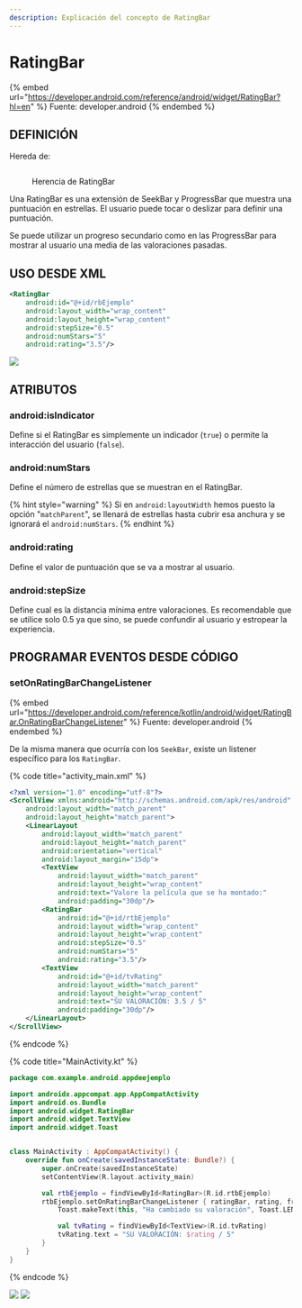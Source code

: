 ```yaml
---
description: Explicación del concepto de RatingBar
---
```


# RatingBar

{% embed url="https://developer.android.com/reference/android/widget/RatingBar?hl=en" %}
Fuente: developer.android
{% endembed %}

## DEFINICIÓN

Hereda de:

<figure><img src="../../../../.gitbook/assets/herencia_ratingbar.png" alt=""><figcaption><p>Herencia de RatingBar</p></figcaption></figure>

Una RatingBar es una extensión de SeekBar y ProgressBar que muestra una puntuación en estrellas. El usuario puede tocar o deslizar para definir una puntuación.&#x20;

Se puede utilizar un progreso secundario como en las ProgressBar para mostrar al usuario una media de las valoraciones pasadas.

## USO DESDE XML

```xml
<RatingBar
    android:id="@+id/rbEjemplo"
    android:layout_width="wrap_content"
    android:layout_height="wrap_content"
    android:stepSize="0.5"
    android:numStars="5"
    android:rating="3.5"/>
```

&#x20;                                              ![](<../../../../.gitbook/assets/image (9) (1) (1).png>)

## ATRIBUTOS

### android:isIndicator

Define si el RatingBar es simplemente un indicador (`true`) o permite la interacción del usuario (`false`).

### android:numStars

Define el número de estrellas que se muestran en el RatingBar.

{% hint style="warning" %}
Si en `android:layoutWidth` hemos puesto la opción "`matchParent`", se llenará de estrellas hasta cubrir esa anchura y se ignorará el `android:numStars`.
{% endhint %}

### android:rating

Define el valor de puntuación que se va a mostrar al usuario.

### android:stepSize

Define cual es la distancia mínima entre valoraciones. Es recomendable que se utilice solo 0.5 ya que sino, se puede confundir al usuario y estropear la experiencia.

## PROGRAMAR EVENTOS DESDE CÓDIGO

### setOnRatingBarChangeListener

{% embed url="https://developer.android.com/reference/kotlin/android/widget/RatingBar.OnRatingBarChangeListener" %}
Fuente: developer.android
{% endembed %}

De la misma manera que ocurría con los `SeekBar`, existe un listener específico para los `RatingBar`.

{% code title="activity_main.xml" %}
```xml
<?xml version="1.0" encoding="utf-8"?>
<ScrollView xmlns:android="http://schemas.android.com/apk/res/android"
    android:layout_width="match_parent"
    android:layout_height="match_parent">
    <LinearLayout
        android:layout_width="match_parent"
        android:layout_height="match_parent"
        android:orientation="vertical"
        android:layout_margin="15dp">
        <TextView
            android:layout_width="match_parent"
            android:layout_height="wrap_content"
            android:text="Valore la película que se ha montado:"
            android:padding="30dp"/>
        <RatingBar
            android:id="@+id/rtbEjemplo"
            android:layout_width="wrap_content"
            android:layout_height="wrap_content"
            android:stepSize="0.5"
            android:numStars="5"
            android:rating="3.5"/>
        <TextView
            android:id="@+id/tvRating"
            android:layout_width="match_parent"
            android:layout_height="wrap_content"
            android:text="SU VALORACIÓN: 3.5 / 5"
            android:padding="30dp"/>
    </LinearLayout>
</ScrollView>
```
{% endcode %}

{% code title="MainActivity.kt" %}
```kotlin
package com.example.android.appdeejemplo

import androidx.appcompat.app.AppCompatActivity
import android.os.Bundle
import android.widget.RatingBar
import android.widget.TextView
import android.widget.Toast


class MainActivity : AppCompatActivity() {
    override fun onCreate(savedInstanceState: Bundle?) {
        super.onCreate(savedInstanceState)
        setContentView(R.layout.activity_main)

        val rtbEjemplo = findViewById<RatingBar>(R.id.rtbEjemplo)
        rtbEjemplo.setOnRatingBarChangeListener { ratingBar, rating, fromUser ->
            Toast.makeText(this, "Ha cambiado su valoración", Toast.LENGTH_LONG).show()

            val tvRating = findViewById<TextView>(R.id.tvRating)
            tvRating.text = "SU VALORACIÓN: $rating / 5"
        }
    }
}
```
{% endcode %}

![](<../../../../.gitbook/assets/image (16).png>)                               ![](<../../../../.gitbook/assets/image (9).png>)
